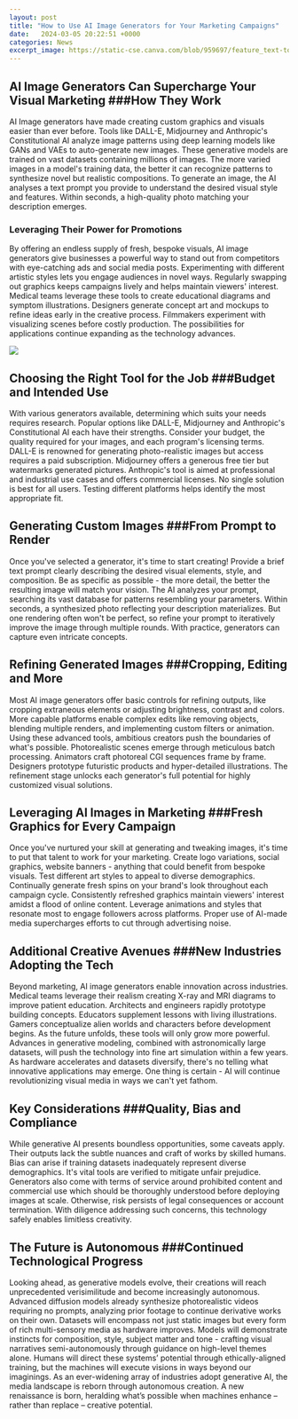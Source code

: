 ```yaml
---
layout: post
title: "How to Use AI Image Generators for Your Marketing Campaigns"
date:   2024-03-05 20:22:51 +0000
categories: News
excerpt_image: https://static-cse.canva.com/blob/959697/feature_text-to-image_lead_012x.jpg
---
```

## AI Image Generators Can Supercharge Your Visual Marketing ###How They Work
AI Image generators have made creating custom graphics and visuals easier than ever before. Tools like DALL-E, Midjourney and Anthropic's Constitutional AI analyze image patterns using deep learning models like GANs and VAEs to auto-generate new images. 
These generative models are trained on vast datasets containing millions of images. The more varied images in a model's training data, the better it can recognize patterns to synthesize novel but realistic compositions. To generate an image, the AI analyses a text prompt you provide to understand the desired visual style and features. Within seconds, a high-quality photo matching your description emerges.
### Leveraging Their Power for Promotions 
By offering an endless supply of fresh, bespoke visuals, AI image generators give businesses a powerful way to stand out from competitors with eye-catching ads and social media posts. Experimenting with different artistic styles lets you engage audiences in novel ways. Regularly swapping out graphics keeps campaigns lively and helps maintain viewers' interest.
Medical teams leverage these tools to create educational diagrams and symptom illustrations. Designers generate concept art and mockups to refine ideas early in the creative process. Filmmakers experiment with visualizing scenes before costly production. The possibilities for applications continue expanding as the technology advances.

![](https://static-cse.canva.com/blob/959697/feature_text-to-image_lead_012x.jpg)
## Choosing the Right Tool for the Job ###Budget and Intended Use
With various generators available, determining which suits your needs requires research. Popular options like DALL-E, Midjourney and Anthropic's Constitutional AI each have their strengths. Consider your budget, the quality required for your images, and each program's licensing terms.
DALL-E is renowned for generating photo-realistic images but access requires a paid subscription. Midjourney offers a generous free tier but watermarks generated pictures. Anthropic's tool is aimed at professional and industrial use cases and offers commercial licenses. No single solution is best for all users. Testing different platforms helps identify the most appropriate fit.
## Generating Custom Images ###From Prompt to Render 
Once you've selected a generator, it's time to start creating! Provide a brief text prompt clearly describing the desired visual elements, style, and composition. Be as specific as possible - the more detail, the better the resulting image will match your vision.
The AI analyzes your prompt, searching its vast database for patterns resembling your parameters. Within seconds, a synthesized photo reflecting your description materializes. But one rendering often won't be perfect, so refine your prompt to iteratively improve the image through multiple rounds. With practice, generators can capture even intricate concepts.
## Refining Generated Images ###Cropping, Editing and More
Most AI image generators offer basic controls for refining outputs, like cropping extraneous elements or adjusting brightness, contrast and colors. More capable platforms enable complex edits like removing objects, blending multiple renders, and implementing custom filters or animation. 
Using these advanced tools, ambitious creators push the boundaries of what's possible. Photorealistic scenes emerge through meticulous batch processing. Animators craft photoreal CGI sequences frame by frame. Designers prototype futuristic products and hyper-detailed illustrations. The refinement stage unlocks each generator's full potential for highly customized visual solutions.
## Leveraging AI Images in Marketing ###Fresh Graphics for Every Campaign
Once you've nurtured your skill at generating and tweaking images, it's time to put that talent to work for your marketing. Create logo variations, social graphics, website banners - anything that could benefit from bespoke visuals. Test different art styles to appeal to diverse demographics. 
Continually generate fresh spins on your brand's look throughout each campaign cycle. Consistently refreshed graphics maintain viewers' interest amidst a flood of online content. Leverage animations and styles that resonate most to engage followers across platforms. Proper use of AI-made media supercharges efforts to cut through advertising noise.
## Additional Creative Avenues ###New Industries Adopting the Tech 
Beyond marketing, AI image generators enable innovation across industries. Medical teams leverage their realism creating X-ray and MRI diagrams to improve patient education. Architects and engineers rapidly prototype building concepts. Educators supplement lessons with living illustrations. Gamers conceptualize alien worlds and characters before development begins.
As the future unfolds, these tools will only grow more powerful. Advances in generative modeling, combined with astronomically large datasets, will push the technology into fine art simulation within a few years. As hardware accelerates and datasets diversify, there's no telling what innovative applications may emerge. One thing is certain - AI will continue revolutionizing visual media in ways we can't yet fathom.
## Key Considerations ###Quality, Bias and Compliance 
While generative AI presents boundless opportunities, some caveats apply. Their outputs lack the subtle nuances and craft of works by skilled humans. Bias can arise if training datasets inadequately represent diverse demographics. It's vital tools are verified to mitigate unfair prejudice. 
Generators also come with terms of service around prohibited content and commercial use which should be thoroughly understood before deploying images at scale. Otherwise, risk persists of legal consequences or account termination. With diligence addressing such concerns, this technology safely enables limitless creativity.
## The Future is Autonomous ###Continued Technological Progress
Looking ahead, as generative models evolve, their creations will reach unprecedented verisimilitude and become increasingly autonomous. Advanced diffusion models already synthesize photorealistic videos requiring no prompts, analyzing prior footage to continue derivative works on their own.
Datasets will encompass not just static images but every form of rich multi-sensory media as hardware improves. Models will demonstrate instincts for composition, style, subject matter and tone - crafting visual narratives semi-autonomously through guidance on high-level themes alone. 
Humans will direct these systems’ potential through ethically-aligned training, but the machines will execute visions in ways beyond our imaginings. As an ever-widening array of industries adopt generative AI, the media landscape is reborn through autonomous creation. A new renaissance is born, heralding what’s possible when machines enhance – rather than replace – creative potential.